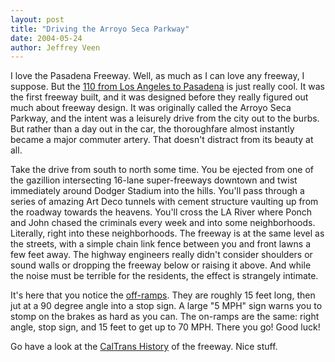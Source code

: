 ```yaml
--- 
layout: post
title: "Driving the Arroyo Seca Parkway"
date: 2004-05-24
author: Jeffrey Veen
---
```

I love the Pasadena Freeway. Well, as much as I can love any freeway, I suppose. But the <a href="http://members.cox.net/mkpl/pasadena/pas.html">110 from Los Angeles to Pasadena</a> is just really cool. It was the first freeway built, and it was designed before they really figured out much about freeway design. It was originally called the Arroyo Seca Parkway, and the intent was a leisurely drive from the city out to the burbs. But rather than a day out in the car, the thoroughfare almost instantly became a major commuter artery. That doesn't distract from its beauty at all.</p>

<p>Take the drive from south to north some time. You be ejected from one of the gazillion intersecting 16-lane super-freeways downtown and twist immediately around Dodger Stadium into the hills. You'll pass through a series of amazing Art Deco tunnels with cement structure vaulting up from the roadway towards the heavens. You'll cross the LA River where Ponch and John chased the criminals every week and into some neighborhoods. Literally, right into these neighborhoods. The freeway is at the same level as the streets, with a simple chain link fence between you and front lawns a few feet away. The highway engineers really didn't consider shoulders or sound walls or dropping the freeway below or raising it above. And while the noise must be terrible for the residents, the effect is strangely intimate.</p>

<p>It's here that you notice the <a href="http://members.cox.net/mkpl/pasadena/61-01-pas-near-york.jpg">off-ramps</a>. They are roughly 15 feet long, then jut at a 90 degree angle into a stop sign. A large "5 MPH" sign warns you to stomp on the brakes as hard as you can. The on-ramps are the same: right angle, stop sign, and 15 feet to get up to 70 MPH. There you go! Good luck!</p>

<p>Go have a look at the <a href="http://www.dot.ca.gov/hq/LandArch/scenic_highways/p_rte110.htm">CalTrans History</a> of the freeway. Nice stuff.
&#8203;